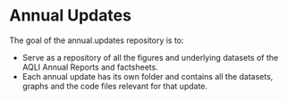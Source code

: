 
<!-- README.md is generated from README.Rmd. Please edit that file -->

# Annual Updates

<!-- badges: start -->
<!-- badges: end -->

The goal of the annual.updates repository is to:

-   Serve as a repository of all the figures and underlying datasets of
    the AQLI Annual Reports and factsheets.
-   Each annual update has its own folder and contains all the datasets,
    graphs and the code files relevant for that update.
